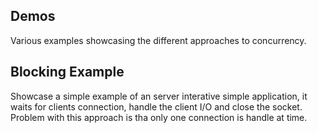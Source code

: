 ## Demos 
Various examples showcasing the different approaches to concurrency.

## Blocking Example
Showcase a simple example of an server interative simple application, it waits for clients connection, handle the client I/O and close the socket. Problem with this approach is tha only one connection is handle at time. 


